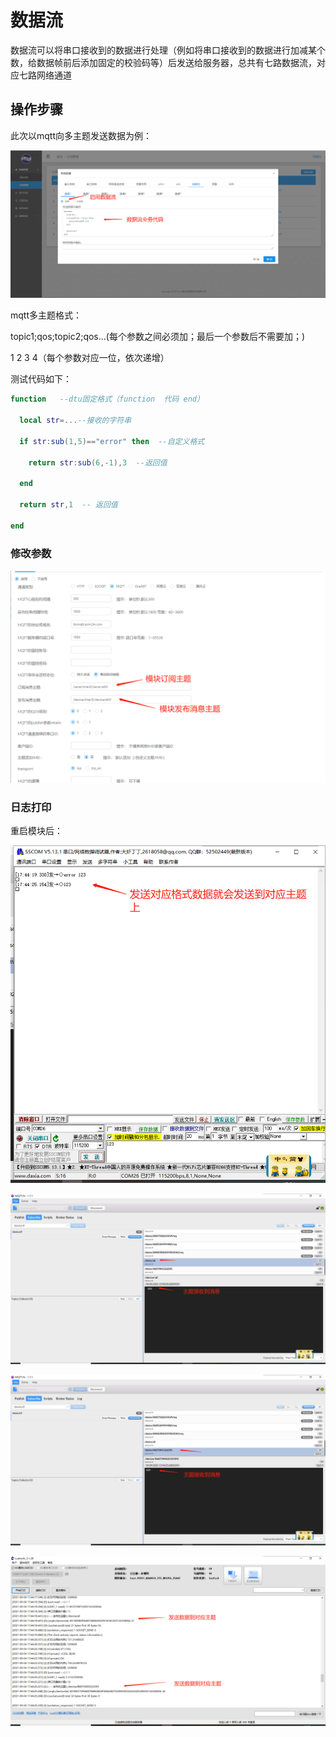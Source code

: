 # 数据流

数据流可以将串口接收到的数据进行处理（例如将串口接收到的数据进行加减某个数，给数据帧前后添加固定的校验码等）后发送给服务器，总共有七路数据流，对应七路网络通道
## 操作步骤

此次以mqtt向多主题发送数据为例：

![数据流1](img/数据流1.png)

mqtt多主题格式：

topic1;qos;topic2;qos...(每个参数之间必须加；最后一个参数后不需要加；)

1             2      3         4（每个参数对应一位，依次递增）

测试代码如下：

```lua
function   --dtu固定格式（function  代码 end）

  local str=...--接收的字符串

  if str:sub(1,5)=="error" then  --自定义格式

    return str:sub(6,-1),3  --返回值

  end

  return str,1  -- 返回值

end
```

### 修改参数

![数据流2](img/数据流2.png)

### 日志打印

重启模块后：

![数据流3](img/数据流3.png)

![数据流4](img/数据流4.png)

![数据流5](img/数据流5.png)

![数据流6](img/数据流6.png)
